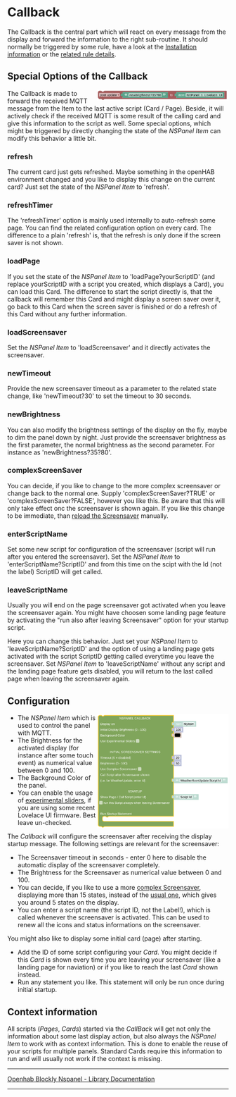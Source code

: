 # Callback

The Callback is the central part which will react on every message from the display and forward the information to the right sub-routine. It should normally be triggered by some rule, have a look at the [Installation information](../README.md) or the [related rule details](openhab_rules_callback.md).

## Special Options of the Callback

[<img src="img/openhab_scripts_nspanel1_postUpdate.png" align="right" width="300">](img/openhab_scripts_nspanel1_postUpdate.png)

The Callback is made to forward the received MQTT message from the Item to the last active script (Card / Page). Beside, it will actively check if the received MQTT is some result of the calling card and give this information to the script as well. Some special options, which might be triggered by directly changing the state of the *NSPanel Item* can modify this behavior a little bit.

### refresh

The current card just gets refreshed. Maybe something in the openHAB environment changed and you like to display this change on the current card? Just set the state of the *NSPanel Item* to 'refresh'.

### refreshTimer

The 'refreshTimer' option is mainly used internally to auto-refresh some page. You can find the related configuration option on every card. The difference to a plain 'refresh' is, that the refresh is only done if the screen saver is not shown.

### loadPage

If you set the state of the *NSPanel Item* to 'loadPage?yourScriptID' (and replace yourScriptID with a script you created, which displays a Card), you can load this Card. The difference to start the script directly is, that the callback will remember this Card and might display a screen saver over it, go back to this Card when the screen saver is finished or do a refresh of this Card without any further information.

### loadScreensaver

Set the *NSPanel Item* to 'loadScreensaver' and it directly activates the screensaver.

### newTimeout

Provide the new screensaver timeout as a parameter to the related state change, like 'newTimeout?30' to set the timeout to 30 seconds.

### newBrightness

You can also modify the brightness settings of the display on the fly, maybe to dim the panel down by night. Just provide the screensaver brightness as the first parameter, the normal brightness as the second parameter. For instance as 'newBrightness?35?80'.<br clear="right"/>

### complexScreenSaver

You can decide, if you like to change to the more complex screensaver or change back to the normal one. Supply 'complexScreenSaver?TRUE' or 'complexScreenSaver?FALSE', however you like this. Be aware that this will only take effect onc the screensaver is shown again. If you like this change to be immediate, than [reload the Screensaver](blockLibrary_nspanel_helpers_loadScreensaver.md) manually.

### enterScriptName

Set some new script for configuration of the screensaver (script will run after you entered the screensaver). Set the *NSPanel Item* to 'enterScriptName?ScriptID' and from this time on the scipt with the Id (not the label) ScriptID will get called.

### leaveScriptName

Usually you will end on the page screensaver got activated when you leave the screensaver again. You might have choosen some landing page feature by activating the "run also after leaving Screensaver" option for your startup script.

Here you can change this behavior. Just set your *NSPanel Item* to 'leaveScriptName?ScriptID' and the option of using a landing page gets activated with the script ScriptID getting called everytime you leave the screensaver. Set *NSPanel Item* to 'leaveScriptName' without any script and the landing page feature gets disabled, you will return to the last called page when leaving the screensaver again.

## Configuration

[<img src="img/blockLibrary_nspanel_callback_callback.png" align="right" width="300">](img/blockLibrary_nspanel_callback_callback.png)

- The *NSPanel Item* which is used to control the panel with MQTT.
- The Brightness for the activated display (for instance after some touch event) as numerical value between 0 and 100.
- The Background Color of the panel.
- You can enable the usage of [experimental sliders](https://github.com/joBr99/nspanel-lovelace-ui/issues/945), if you are using some recent Lovelace UI firmware. Best leave un-checked.

The *Callback* will configure the screensaver after receiving the display startup message. The following settings are relevant for the screensaver:

- The Screensaver timeout in seconds - enter 0 here to disable the automatic display of the screensaver completely.
- The Brightness for the Screensaver as numerical value between 0 and 100. 
- You can decide, if you like to use a more [complex Screensaver](https://docs.nspanel.pky.eu/img/screensaver2.png), displaying more than 15 states, instead of the [usual one](https://docs.nspanel.pky.eu/img/screensaver.png), which gives you around 5 states on the display.
- You can enter a script name (the script ID, not the Label!), which is called whenever the screensaver is activated. This can be used to renew all the icons and status informations on the screensaver.

You might also like to display some initial card (page) after starting.

- Add the ID of some script configuring your *Card*. You might decide if this *Card* is shown every time you are leaving your screensaver (like a landing page for naviation) or if you like to reach the last *Card* shown instead.
- Run any statement you like. This statement will only be run once during initial startup.

## Context information

All scripts (*Pages*, *Cards*) started via the *CallBack* will get not only the information about some last display action, but also always the *NSPanel Item* to work with as context information. This is done to enable the reuse of your scripts for multiple panels. Standard Cards require this information to run and will usually not work if the context is missing.<br clear="right"/>

---

[Openhab Blockly Nspanel - Library Documentation](README.md)

---
